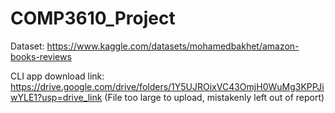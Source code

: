 # COMP3610_Project

Dataset: https://www.kaggle.com/datasets/mohamedbakhet/amazon-books-reviews

CLI app download link: https://drive.google.com/drive/folders/1Y5UJROixVC43OmjH0WuMg3KPPJiwYLE1?usp=drive_link
(File too large to upload, mistakenly left out of report)

